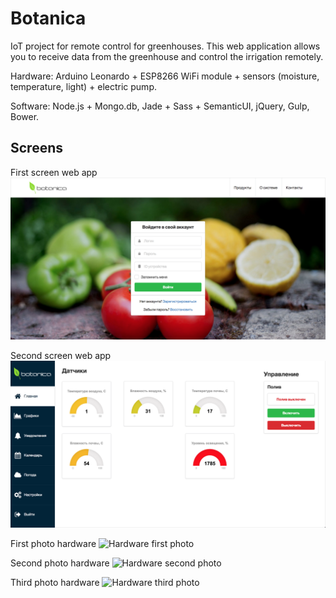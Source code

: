 # Botanica

IoT project for remote control for greenhouses. This web application allows
 you to receive data from the greenhouse and control the irrigation remotely.

 Hardware: Arduino Leonardo + ESP8266 WiFi module + sensors (moisture,
 temperature, light) + electric pump.

 Software: Node.js + Mongo.db, Jade + Sass + SemanticUI, jQuery, Gulp, Bower.

 ## Screens

First screen web app
![Web App first screen](botanica1.png)

Second screen web app
![Web App second screen](botanica2.png)

First photo hardware
![Hardware first photo](https://pp.userapi.com/c840332/v840332083/1c0c/FuzpYqE4FOA.jpg)

Second photo hardware
![Hardware second photo](https://pp.userapi.com/c840332/v840332083/1bdf/UNASpwXpgFw.jpg)

Third photo hardware
![Hardware third photo](https://pp.userapi.com/c840332/v840332083/1be8/QddH430CJXU.jpg)
